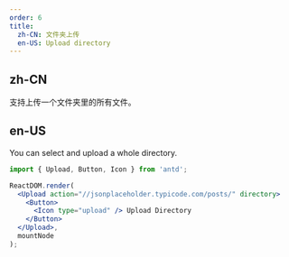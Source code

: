 ```yaml
---
order: 6
title:
  zh-CN: 文件夹上传
  en-US: Upload directory
---
```


## zh-CN

支持上传一个文件夹里的所有文件。

## en-US

You can select and upload a whole directory.

````jsx
import { Upload, Button, Icon } from 'antd';

ReactDOM.render(
  <Upload action="//jsonplaceholder.typicode.com/posts/" directory>
    <Button>
      <Icon type="upload" /> Upload Directory
    </Button>
  </Upload>,
  mountNode
);
````
